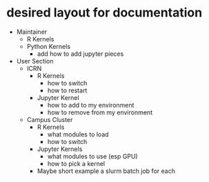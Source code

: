 # desired layout for documentation

- Maintainer
    - R Kernels
    - Python Kernels
        - add how to add jupyter pieces
- User Section
    - ICRN
        - R Kernels
            - how to switch
            - how to restart
        - Jupyter Kernel
            - how to add to my environment
            - how to remove from my environment
    - Campus Cluster
        - R Kernels
            - what modules to load
            - how to switch
        - Jupyter Kernels
            - what modules to use (esp GPU)
            - how to pick a kernel
        - Maybe short example a slurm batch job for each